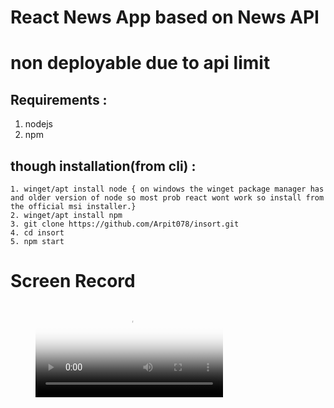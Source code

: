 # React News App based on News API
# non deployable due to api limit
## Requirements :
1. nodejs
2. npm 

## though installation(from cli) :
    1. winget/apt install node { on windows the winget package manager has and older version of node so most prob react wont work so install from the official msi installer.}
    2. winget/apt install npm
    3. git clone https://github.com/Arpit078/insort.git
    4. cd insort
    5. npm start 
# Screen Record
<figure class="video_container">
  <video controls="true" allowfullscreen="true" poster="path/to/poster_image.png">
    <source src="src/components/insort_vid.webm" type="video/webm">
  </video>
</figure>